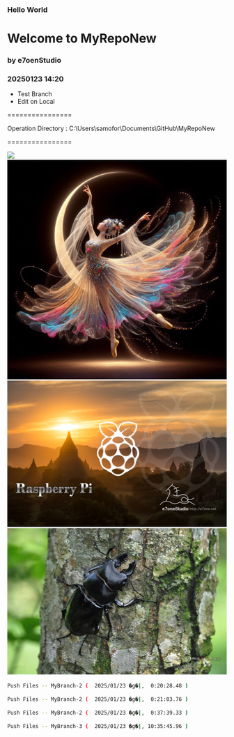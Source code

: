 ### Hello World 
# Welcome to MyRepoNew 
### by e7oenStudio 

### 20250123 14:20

- Test Branch
- Edit on Local

================

Operation Directory : C:\Users\samofor\Documents\GitHub\MyRepoNew 

================ 

<img src="https://3dpaper.com.tw/wp-content/uploads/LanternEvent_2025B_0001-001600x400-1.png" width="800">

<img src="20240105_AIGC_Bing_美麗藝術性_S002-01.jpg" width=800>


<img src="IMG_Wallpaper--RPI-1920x1280_Temple.jpg">

<img src="2014_0629_0719_update_share.jpg" width=800>

~~~sh  
Push Files -- MyBranch-2 (  2025/01/23 �g�|,  0:20:28.48 ) 
~~~  
~~~sh  
Push Files -- MyBranch-2 (  2025/01/23 �g�|,  0:21:03.76 ) 
~~~  
~~~sh  
Push Files -- MyBranch-2 (  2025/01/23 �g�|,  0:37:39.33 ) 
~~~  
~~~sh  
Push Files -- MyBranch-3 (  2025/01/23 �g�|, 10:35:45.96 ) 
~~~  
